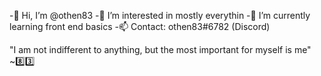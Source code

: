  -👋 Hi, I’m @othen83
 -👀 I’m interested in mostly everythin
 -🌱 I’m currently learning front end basics
 -📫 Contact: othen83#6782 (Discord)
 
 "I am not indifferent to anything,  but the most important for myself is me"  ~8️⃣3️⃣

<!---
othen83/othen83 is a ✨ special ✨ repository because its `README.md` (this file) appears on your GitHub profile.
You can click the Preview link to take a look at your changes.
--->

